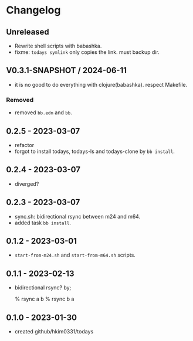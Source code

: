 # Changelog

## Unreleased
- Rewrite shell scripts with babashka.
- fixme: `todays symlink` only copies the link. must backup dir.

## V0.3.1-SNAPSHOT / 2024-06-11
- it is no good to do everything with clojure(babashka).
  respect Makefile.
### Removed
- removed `bb.edn` and `bb`.


## 0.2.5 - 2023-03-07
- refactor
- forgot to install todays, todays-ls and todays-clone by `bb install`.

## 0.2.4 - 2023-03-07
- diverged?

## 0.2.3 - 2023-03-07
- sync.sh: bidirectional rsync between m24 and m64.
- added task `bb install`.

## 0.1.2 - 2023-03-01
- `start-from-m24.sh` and `start-from-m64.sh` scripts.

## 0.1.1 - 2023-02-13
- bidirectional rsync? by;

    % rsync a b
    % rsync b a

## 0.1.0 - 2023-01-30
- created github/hkim0331/todays
